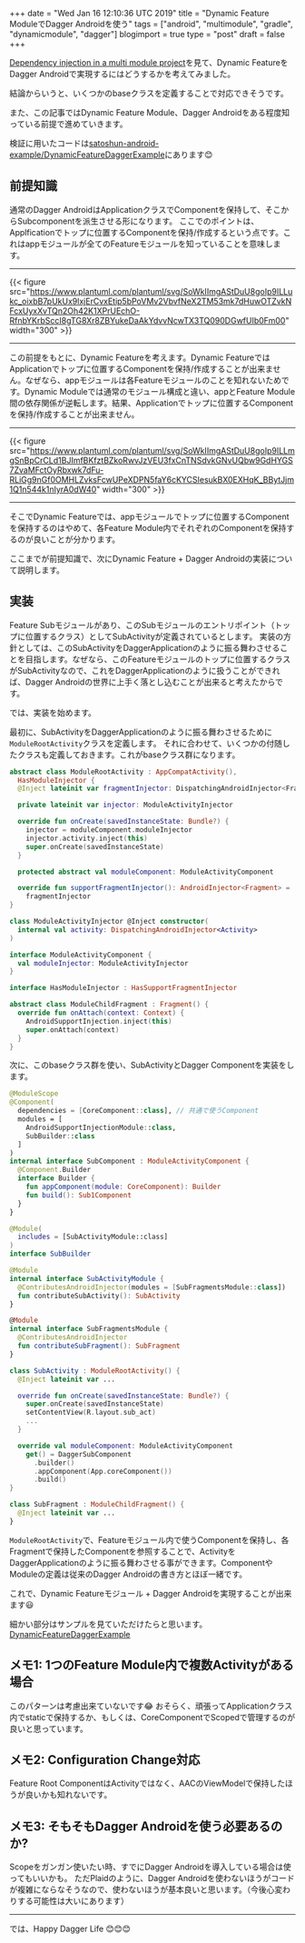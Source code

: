 +++
date = "Wed Jan 16 12:10:36 UTC 2019"
title = "Dynamic Feature ModuleでDagger Androidを使う"
tags = ["android", "multimodule", "gradle", "dynamicmodule", "dagger"]
blogimport = true
type = "post"
draft = false
+++

[Dependency injection in a multi module project](https://medium.com/@keyboardsurfer/dependency-injection-in-a-multi-module-project-1a09511c14b7)を見て、Dynamic FeatureをDagger Androidで実現するにはどうするかを考えてみました。

結論からいうと、いくつかのbaseクラスを定義することで対応できそうです。

また、この記事ではDynamic Feature Module、Dagger Androidをある程度知っている前提で進めていきます。

検証に用いたコードは[satoshun-android-example/DynamicFeatureDaggerExample](https://github.com/satoshun-android-example/DynamicFeatureDaggerExample)にあります😊

## 前提知識

通常のDagger AndroidはApplicationクラスでComponentを保持して、そこからSubcomponentを派生させる形になります。
ここでのポイントは、Applficationでトップに位置するComponentを保持/作成するという点です。これはappモジュールが全てのFeatureモジュールを知っていることを意味します。

---

{{< figure src="https://www.plantuml.com/plantuml/svg/SoWkIImgAStDuU8goIp9ILLukc_oixbB7pUkUx9lxjErCvxEtip5bPoVMv2VbvfNeX2TM53mk7dHuwOTZvkNFcxUyxXvTQn2Oh42K1XPrUEchO-RfnbYKrbSccI8gTG8Xr8ZBYukeDaAkYdvvNcwTX3TQ090DGwfUIb0Fm00" width="300" >}}

---

この前提をもとに、Dynamic Featureを考えます。Dynamic FeatureではApplicationでトップに位置するComponentを保持/作成することが出来ません。なぜなら、appモジュールは各Featureモジュールのことを知れないためです。Dynamic Moduleでは通常のモジュール構成と違い、appとFeature Module間の依存関係が逆転します。結果、Applicationでトップに位置するComponentを保持/作成することが出来ません。

---

{{< figure src="https://www.plantuml.com/plantuml/svg/SoWkIImgAStDuU8goIp9ILLmgSnBpCrCLd1BJImfBKfztBZkoRwvJzVEU3fxCnTNSdvkGNvUQbw9GdHYGS7ZvaMFctOyRbxwk7dFu-RLiGg9nGf0OMHLZvksFcwUPeXDPN5faY6cKYCSIesukBX0EXHqK_BBytJjm1Q1n544k1nIyrA0dW40" width="300" >}}

---

そこでDynamic Featureでは、appモジュールでトップに位置するComponentを保持するのはやめて、各Feature Module内でそれぞれのComponentを保持するのが良いことが分かります。

ここまでが前提知識で、次にDynamic Feature + Dagger Androidの実装について説明します。

## 実装

Feature Subモジュールがあり、このSubモジュールのエントリポイント（トップに位置するクラス）としてSubActivityが定義されているとします。
実装の方針としては、このSubActivityをDaggerApplicationのように振る舞わさせることを目指します。なぜなら、このFeatureモジュールのトップに位置するクラスがSubActivityなので、これをDaggerApplicationのように扱うことができれば、Dagger Androidの世界に上手く落とし込むことが出来ると考えたからです。

では、実装を始めます。

最初に、SubActivityをDaggerApplicationのように振る舞わさせるために`ModuleRootActivity`クラスを定義します。
それに合わせて、いくつかの付随したクラスも定義しておきます。これがbaseクラス群になります。

```kotlin
abstract class ModuleRootActivity : AppCompatActivity(),
  HasModuleInjector {
  @Inject lateinit var fragmentInjector: DispatchingAndroidInjector<Fragment>

  private lateinit var injector: ModuleActivityInjector

  override fun onCreate(savedInstanceState: Bundle?) {
    injector = moduleComponent.moduleInjector
    injector.activity.inject(this)
    super.onCreate(savedInstanceState)
  }

  protected abstract val moduleComponent: ModuleActivityComponent

  override fun supportFragmentInjector(): AndroidInjector<Fragment> =
    fragmentInjector
}

class ModuleActivityInjector @Inject constructor(
  internal val activity: DispatchingAndroidInjector<Activity>
)

interface ModuleActivityComponent {
  val moduleInjector: ModuleActivityInjector
}

interface HasModuleInjector : HasSupportFragmentInjector

abstract class ModuleChildFragment : Fragment() {
  override fun onAttach(context: Context) {
    AndroidSupportInjection.inject(this)
    super.onAttach(context)
  }
}
```

次に、このbaseクラス群を使い、SubActivityとDagger Componentを実装をします。

```kotlin
@ModuleScope
@Component(
  dependencies = [CoreComponent::class], // 共通で使うComponent
  modules = [
    AndroidSupportInjectionModule::class,
    SubBuilder::class
  ]
)
internal interface SubComponent : ModuleActivityComponent {
  @Component.Builder
  interface Builder {
    fun appComponent(module: CoreComponent): Builder
    fun build(): Sub1Component
  }
}

@Module(
  includes = [SubActivityModule::class]
)
interface SubBuilder

@Module
internal interface SubActivityModule {
  @ContributesAndroidInjector(modules = [SubFragmentsModule::class])
  fun contributeSubActivity(): SubActivity
}

@Module
internal interface SubFragmentsModule {
  @ContributesAndroidInjector
  fun contributeSubFragment(): SubFragment
}

class SubActivity : ModuleRootActivity() {
  @Inject lateinit var ...

  override fun onCreate(savedInstanceState: Bundle?) {
    super.onCreate(savedInstanceState)
    setContentView(R.layout.sub_act)
    ...
  }

  override val moduleComponent: ModuleActivityComponent
    get() = DaggerSubComponent
      .builder()
      .appComponent(App.coreComponent())
      .build()
}

class SubFragment : ModuleChildFragment() {
  @Inject lateinit var ...
}
```

`ModuleRootActivity`で、Featureモジュール内で使うComponentを保持し、各Fragmentで保持したComponentを参照することで、ActivityをDaggerApplicationのように振る舞わさせる事ができます。ComponentやModuleの定義は従来のDagger Androidの書き方とほぼ一緒です。

これで、Dynamic Featureモジュール + Dagger Androidを実現することが出来ます😃

細かい部分はサンプルを見ていただけたらと思います。[DynamicFeatureDaggerExample](https://github.com/satoshun-android-example/DynamicFeatureDaggerExample)

## メモ1: 1つのFeature Module内で複数Activityがある場合

このパターンは考慮出来ていないです😂
おそらく、頑張ってApplicationクラス内でstaticで保持するか、もしくは、CoreComponentでScopedで管理するのが良いと思っています。

## メモ2: Configuration Change対応

Feature Root ComponentはActivityではなく、AACのViewModelで保持したほうが良いかも知れないです。

## メモ3: そもそもDagger Androidを使う必要あるのか?

Scopeをガンガン使いたい時、すでにDagger Androidを導入している場合は使ってもいいかも。
ただPlaidのように、Dagger Androidを使わないほうがコードが複雑にならなそうなので、使わないほうが基本良いと思います。（今後心変わりする可能性は大いにあります）

---

では、Happy Dagger Life 😊😊😊
